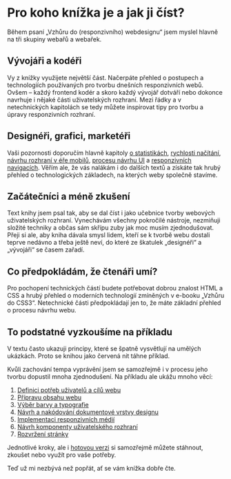 # Pro koho knížka je a jak ji číst?

Během psaní „Vzhůru do (responzivního) webdesignu“ jsem myslel hlavně na tři skupiny webařů a webařek.


## Vývojáři a kodéři

Vy z knížky využijete největší část. Načerpáte přehled o postupech a technologiích používaných pro tvorbu dnešních responzivních webů. Ovšem – každý frontend kodér a skoro každý vývojář dotváří nebo dokonce navrhuje i nějaké části uživatelských rozhraní. Mezi řádky a v netechnických kapitolách se tedy můžete inspirovat tipy pro tvorbu a úpravy responzivních rozhraní. 


## Designéři, grafici, marketéři

Vaši pozornosti doporučím hlavně kapitoly [o statistikách](kap-prostredi.md), [rychlosti načítání](kap-rychlost.md), [návrhu rozhraní v éře mobilů](kap-ui.md), [procesu návrhu UI](kap-ui-proces.md) a [responzivních navigacích](kap-navigace.md).  Věřím ale, že vás nalákám i do dalších textů a získáte tak hrubý přehled o technologických základech, na kterých weby společně stavíme. 


## Začátečníci a méně zkušení

Text knihy jsem psal tak, aby se dal číst i jako učebnice tvorby webových uživatelských rozhraní. Vynechávám všechny pokročilé nástroje, nezmiňuji složité techniky a občas sám skřípu zuby jak moc musím zjednodušovat. Přeji si ale, aby kniha dávala smysl lidem, kteří se k tvorbě webu dostali teprve nedávno a třeba ještě neví, do které ze škatulek „designéři“ a „vývojáři“ se časem zařadí.


## Co předpokládám, že čtenáři umí?

Pro pochopení technických částí budete potřebovat dobrou znalost HTML a CSS a hrubý přehled o moderních technologií zmíněných v e-booku „Vzhůru do CSS3“. Netechnické části předpokládají jen to, že máte základní přehled o procesu návrhu webu.


## To podstatné vyzkoušíme na příkladu

V textu často ukazuji principy, které se špatně vysvětlují na umělých ukázkách. Proto se knihou jako červená nit táhne příklad. 

Kvůli zachování tempa vyprávění jsem se samozřejmě i v procesu jeho tvorbu dopustil mnoha zjednodušení. Na příkladu ale ukážu mnoho věcí:

1. [Definici potřeb uživatelů a cílů webu](priklad-ux-canvas.md)
2. [Přípravu obsahu webu](priklad-obsah.md)
3. [Výběr barvy a typografie](priklad-barvy-typografie.md)
4. [Návrh a nakódování dokumentové vrstvy designu](priklad-dokument.md)
5. [Implementaci responzivních médií](priklad-media.md)
6. [Návrh komponenty uživatelského rozhraní](priklad-navrh-komponenty.md)
7. [Rozvržení stránky](priklad-layout.md)

Jednotlivé kroky, ale i [hotovou verzi](priklad-hotovo.md) si samozřejmě můžete stáhnout, zkoušet nebo využít pro vaše potřeby.

Teď už mi nezbývá než popřát, ať se vám knížka dobře čte. 

